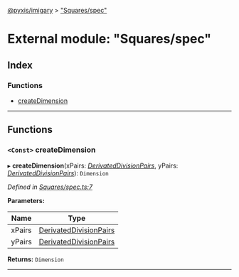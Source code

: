 [@pyxis/imigary](../README.md) > ["Squares/spec"](../modules/_squares_spec_.md)

# External module: "Squares/spec"

## Index

### Functions

* [createDimension](_squares_spec_.md#createdimension)

---

## Functions

<a id="createdimension"></a>

### `<Const>` createDimension

▸ **createDimension**(xPairs: *[DerivatedDivisionPairs](_division_types_.md#derivateddivisionpairs)*, yPairs: *[DerivatedDivisionPairs](_division_types_.md#derivateddivisionpairs)*): `Dimension`

*Defined in [Squares/spec.ts:7](https://github.com/creaux/pyxis/blob/d2e0e43/packages/imigary/src/Squares/spec.ts#L7)*

**Parameters:**

| Name | Type |
| ------ | ------ |
| xPairs | [DerivatedDivisionPairs](_division_types_.md#derivateddivisionpairs) |
| yPairs | [DerivatedDivisionPairs](_division_types_.md#derivateddivisionpairs) |

**Returns:** `Dimension`

___

